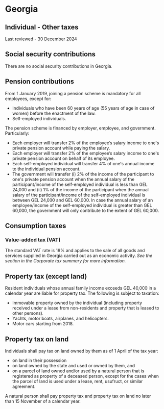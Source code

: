 # Georgia
## Individual - Other taxes
Last reviewed - 30 December 2024
## Social security contributions
There are no social security contributions in Georgia.
## Pension contributions
From 1 January 2019, joining a pension scheme is mandatory for all employees, except for:
  * Individuals who have been 60 years of age (55 years of age in case of women) before the enactment of the law. 
  * Self-employed individuals. 


The pension scheme is financed by employer, employee, and government. Particularly:
  * Each employer will transfer 2% of the employee’s salary income to one's private pension account while paying the salary. 
  * Each employer will transfer 2% of the employee’s salary income to one's private pension account on behalf of its employee. 
  * Each self-employed individual will transfer 4% of one's annual income to the individual pension account. 
  * The government will transfer (i) 2% of the income of the participant to one's private pension account when the annual salary of the participant/income of the self-employed individual is less than GEL 24,000 and (ii) 1% of the income of the participant when the annual salary of the participant/income of the self-employed individual is between GEL 24,000 and GEL 60,000. In case the annual salary of an employee/income of the self-employed individual is greater than GEL 60,000, the government will only contribute to the extent of GEL 60,000. 


## Consumption taxes
### Value-added tax (VAT)
The standard VAT rate is 18% and applies to the sale of all goods and services supplied in Georgia carried out as an economic activity.
_See the section in the Corporate tax summary for more information._
## Property tax (except land)
Resident individuals whose annual family income exceeds GEL 40,000 in a calendar year are liable for property tax. The following is subject to taxation:
  * Immovable property owned by the individual (including property received under a lease from non-residents and property that is leased to other persons). 
  * Yachts, motor boats, airplanes, and helicopters. 
  * Motor cars starting from 2018. 


## Property tax on land
Individuals shall pay tax on land owned by them as of 1 April of the tax year:
  * on land in their possession 
  * on land owned by the state and used or owned by them, and 
  * on a parcel of land owned and/or used by a natural person that is registered as property of a deceased person, except for the cases when the parcel of land is used under a lease, rent, usufruct, or similar agreement. 


A natural person shall pay property tax and property tax on land no later than 15 November of a calendar year.
